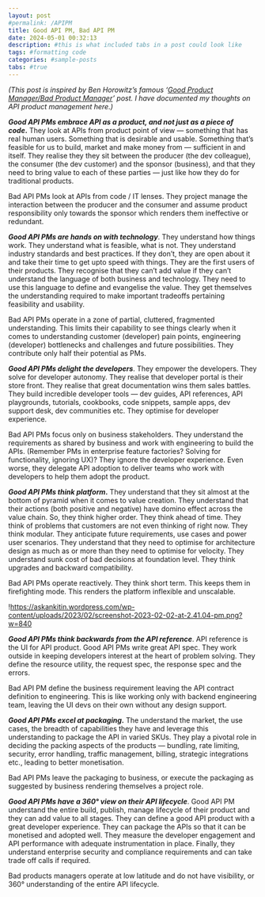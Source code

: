 ```yaml
---
layout: post
#permalink: /APIPM
title: Good API PM, Bad API PM
date: 2024-05-01 00:32:13
description: #this is what included tabs in a post could look like
tags: #formatting code
categories: #sample-posts
tabs: #true
---
```



*(This post is inspired by Ben Horowitz’s famous ‘[Good Product Manager/Bad Product Manager](https://a16z.com/2012/06/15/good-product-managerbad-product-manager/)’ post. I have documented my thoughts on API product management here.)*

***Good API PMs embrace API as a product, and not just as a piece of code*.** They look at APIs from product point of view — something that has real human users. Something that is desirable and usable. Something that’s feasible for us to build, market and make money from — sufficient in and itself. They realise they they sit between the producer (the dev colleague), the consumer (the dev customer) and the sponsor (business), and that they need to bring value to each of these parties — just like how they do for traditional products.

Bad API PMs look at APIs from code / IT lenses. They project manage the interaction between the producer and the consumer and assume product responsibility only towards the sponsor which renders them ineffective or redundant.


***Good API PMs are hands on with technology***. They understand how things work. They understand what is feasible, what is not. They understand industry standards and best practices. If they don’t, they are open about it and take their time to get upto speed with things. They are the first users of their products. They recognise that they can’t add value if they can’t understand the language of both business and technology. They need to use this language to define and evangelise the value. They get themselves the understanding required to make important tradeoffs pertaining feasibility and usability.

Bad API PMs operate in a zone of partial, cluttered, fragmented understanding. This limits their capability to see things clearly when it comes to understanding customer (developer) pain points, engineering (developer) bottlenecks and challenges and future possibilities. They contribute only half their potential as PMs.

***Good API PMs delight the developers***. They empower the developers. They solve for developer autonomy. They realise that developer portal is their store front. They realise that great documentation wins them sales battles. They build incredible developer tools — dev guides, API references, API playgrounds, tutorials, cookbooks, code snippets, sample apps, dev support desk, dev communities etc. They optimise for developer experience.

Bad API PMs focus only on business stakeholders. They understand the requirements as shared by business and work with engineering to build the APIs. (Remember PMs in enterprise feature factories? Solving for functionality, ignoring UX)? They ignore the developer experience. Even worse, they delegate API adoption to deliver teams who work with developers to help them adopt the product.

***Good API PMs think platform*.** They understand that they sit almost at the bottom of pyramid when it comes to value creation. They understand that their actions (both positive and negative) have domino effect across the value chain. So, they think higher order. They think ahead of time. They think of problems that customers are not even thinking of right now. They think modular. They anticipate future requirements, use cases and power user scenarios. They understand that they need to optimise for architecture design as much as or more than they need to optimise for velocity. They understand sunk cost of bad decisions at foundation level. They think upgrades and backward compatibility.

Bad API PMs operate reactively. They think short term. This keeps them in firefighting mode. This renders the platform inflexible and unscalable.

!https://askankitin.wordpress.com/wp-content/uploads/2023/02/screenshot-2023-02-02-at-2.41.04-pm.png?w=840

***Good API PMs think backwards from the API reference***. API reference is the UI for API product. Good API PMs write great API spec. They work outside in keeping developers interest at the heart of problem solving. They define the resource utility, the request spec, the response spec and the errors.

Bad API PM define the business requirement leaving the API contract definition to engineering. This is like working only with backend engineering team, leaving the UI devs on their own without any design support.

***Good API PMs excel at packaging*.** The understand the market, the use cases, the breadth of capabilities they have and leverage this understanding to package the API in varied SKUs. They play a pivotal role in deciding the packing aspects of the products — bundling, rate limiting, security, error handling, traffic management, billing, strategic integrations etc., leading to better monetisation.

Bad API PMs leave the packaging to business, or execute the packaging as suggested by business rendering themselves a project role.

***Good API PMs have a 360° view on their API lifecycle***. Good API PM understand the entire build, publish, manage lifecycle of their product and they can add value to all stages. They can define a good API product with a great developer experience. They can package the APIs so that it can be monetised and adopted well. They measure the developer engagement and API performance with adequate instrumentation in place. Finally, they understand enterprise security and compliance requirements and can take trade off calls if required.

Bad products managers operate at low latitude and do not have visibility, or 360° understanding of the entire API lifecycle.